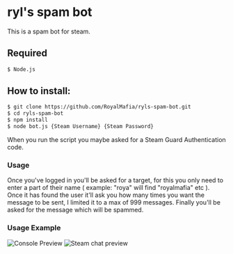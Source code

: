 # ryl's spam bot
This is a spam bot for steam.

## Required
```bash
$ Node.js
```

## How to install:
```bash
$ git clone https://github.com/RoyalMafia/ryls-spam-bot.git
$ cd ryls-spam-bot
$ npm install
$ node bot.js {Steam Username} {Steam Password}
```
When you run the script you maybe asked for a Steam Guard Authentication code. 

### Usage
Once you've logged in you'll be asked for a target, for this you only need to enter a part of their name ( example: "roya" will find "royalmafia" etc ).
Once it has found the user it'll ask you how many times you want the message to be sent, I limited it to a max of 999 messages.
Finally you'll be asked for the message which will be spammed. 

### Usage Example
![Console Preview](https://i.gyazo.com/2c4bdc0aa91532713d8d783995af38e0.png)
![Steam chat preview](https://gyazo.com/fc24046940655428fd565e0913fb1ef0)
